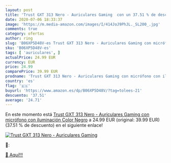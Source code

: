 ```yaml
---
layout: post
title: 'Trust GXT 313 Nero - Auriculares Gaming  con un 37.51 % de descuento'
date: 2020-07-06 18:33:37
image: 'https://m.media-amazon.com/images/I/414JoJ9PhJL._SL200_.jpg'
comments: true
category: ofertas
author: ring
slug: 'B06XP5D48V-es Trust GXT 313 Nero - Auriculares Gaming con micrófono con...'
sku: 'B06XP5D48V-es'
tags: [ 'auriculares', ]
actualPrice: 24.99 EUR
currency: EUR
price: 24.99
comparePrice: 39.99 EUR
prodname: 'Trust GXT 313 Nero - Auriculares Gaming con micrófono con iluminación  Color Negro'
country: 'es'
flag: '🇪🇸'
buyurl: 'https://www.amazon.es/dp/B06XP5D48V/?tag=tolees-21'
descuento: '37.51'
average: '24.71'
---
```


En este momento está [Trust GXT 313 Nero - Auriculares Gaming con micrófono con iluminación  Color Negro](https://www.amazon.es/dp/B06XP5D48V/?tag=tolees-21) a 24.99 EUR (original: 39.99 EUR) (37.51 %  de descuento) en el siguiente enlace!

[![Trust GXT 313 Nero - Auriculares Gaming ](https://m.media-amazon.com/images/I/414JoJ9PhJL._SL200_.jpg)](https://www.amazon.es/dp/B06XP5D48V/?tag=tolees-21)

🔎:


[🛒 Aquí!!!](https://www.amazon.es/dp/B06XP5D48V/?tag=tolees-21)
